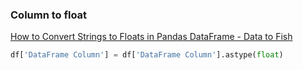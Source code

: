 ###  Column to float


[How to Convert Strings to Floats in Pandas DataFrame - Data to Fish](https://datatofish.com/convert-string-to-float-dataframe/)


 

```python
df['DataFrame Column'] = df['DataFrame Column'].astype(float)

```
